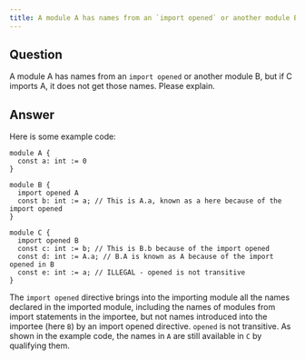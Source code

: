 ```yaml
---
title: A module A has names from an `import opened` or another module B, but if C imports A, it does not get those names. Please explain.
---
```


## Question

A module A has names from an `import opened` or another module B, but if C imports A, it does not get those names. Please explain.

## Answer

Here is some example code:
```dafny
module A {
  const a: int := 0
}

module B {
  import opened A
  const b: int := a; // This is A.a, known as a here because of the import opened
}

module C {
  import opened B
  const c: int := b; // This is B.b because of the import opened
  const d: int := A.a; // B.A is known as A because of the import opened in B
  const e: int := a; // ILLEGAL - opened is not transitive
}
```

The `import opened` directive brings into the importing module all the names declared in the imported module,
including the names of modules from import statements in the importee, but not names introduced into the importee (here `B`) by an import opened directive. `opened` is not transitive. As shown in the example code, the names in `A` are still available in `C` by qualifying them.
